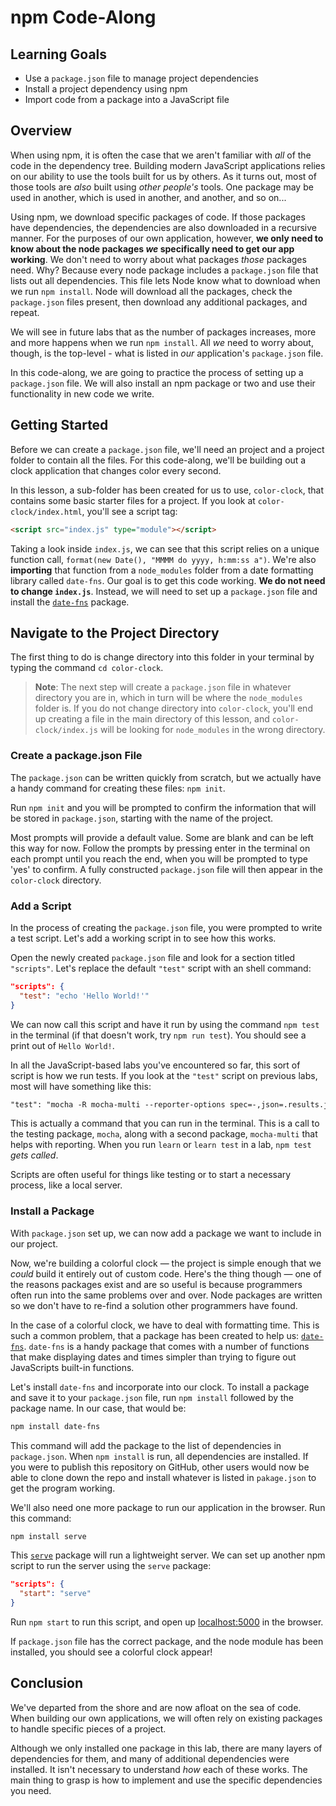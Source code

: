 # npm Code-Along

## Learning Goals

- Use a `package.json` file to manage project dependencies
- Install a project dependency using npm
- Import code from a package into a JavaScript file

## Overview

When using npm, it is often the case that we aren't familiar with _all_ of the
code in the dependency tree. Building modern JavaScript applications relies on
our ability to use the tools built for us by others. As it turns out, most of
those tools are _also_ built using _other people's_ tools. One package may be
used in another, which is used in another, and another, and so on...

Using npm, we download specific packages of code. If those packages have
dependencies, the dependencies are also downloaded in a recursive manner. For
the purposes of our own application, however, **we only need to know about the
node packages _we_ specifically need to get our app working**. We don't need to
worry about what packages _those_ packages need. Why? Because every node package
includes a `package.json` file that lists out all dependencies. This file lets
Node know what to download when we run `npm install`. Node will download all the
packages, check the `package.json` files present, then download any additional
packages, and repeat.

We will see in future labs that as the number of packages increases, more and
more happens when we run `npm install`. All _we_ need to worry about, though, is
the top-level - what is listed in _our_ application's `package.json` file.

In this code-along, we are going to practice the process of setting up a
`package.json` file. We will also install an npm package or two and use their
functionality in new code we write.

## Getting Started

Before we can create a `package.json` file, we'll need an project and a project
folder to contain all the files. For this code-along, we'll be building out a
clock application that changes color every second.

In this lesson, a sub-folder has been created for us to use, `color-clock`, that
contains some basic starter files for a project. If you look at
`color-clock/index.html`, you'll see a script tag:

```html
<script src="index.js" type="module"></script>
```

Taking a look inside `index.js`, we can see that this script relies on a unique
function call, `format(new Date(), "MMMM do yyyy, h:mm:ss a")`. We're also
**importing** that function from a `node_modules` folder from a date formatting
library called `date-fns`. Our goal is to get this code working. **We do not need
to change `index.js`**. Instead, we will need to set up a `package.json` file
and install the [`date-fns`][date-fns] package.

## Navigate to the Project Directory

The first thing to do is change directory into this folder in your terminal by
typing the command `cd color-clock`.

> **Note**: The next step will create a `package.json` file in whatever
> directory you are in, which in turn will be where the `node_modules` folder
> is. If you do not change directory into `color-clock`, you'll end up creating
> a file in the main directory of this lesson, and `color-clock/index.js` will
> be looking for `node_modules` in the wrong directory.

### Create a package.json File

The `package.json` can be written quickly from scratch, but we actually have a
handy command for creating these files: `npm init`.

Run `npm init` and you will be prompted to confirm the information that will
be stored in `package.json`, starting with the name of the project.

Most prompts will provide a default value. Some are blank and can be left this
way for now. Follow the prompts by pressing enter in the terminal on each prompt
until you reach the end, when you will be prompted to type 'yes' to confirm. A
fully constructed `package.json` file will then appear in the `color-clock`
directory.

### Add a Script

In the process of creating the `package.json` file, you were prompted to
write a test script. Let's add a working script in to see how this works.

Open the newly created `package.json` file and look for a section
titled `"scripts"`. Let's replace the default `"test"` script with
an shell command:

```json
"scripts": {
  "test": "echo 'Hello World!'"
}
```

We can now call this script and have it run by using the command `npm test` in
the terminal (if that doesn't work, try `npm run test`). You should see a print
out of `Hello World!`.

In all the JavaScript-based labs you've encountered so far, this sort of script
is how we run tests. If you look at the `"test"` script on previous labs, most
will have something like this:

```txt
"test": "mocha -R mocha-multi --reporter-options spec=-,json=.results.json"
```

This is actually a command that you can run in the terminal. This is a call to
the testing package, `mocha`, along with a second package, `mocha-multi` that
helps with reporting. When you run `learn` or `learn test` in a lab, `npm test`
_gets called_.

Scripts are often useful for things like testing or to start a necessary
process, like a local server.

### Install a Package

With `package.json` set up, we can now add a package we want to include
in our project.

Now, we're building a colorful clock &mdash; the project is simple enough that
we _could_ build it entirely out of custom code. Here's the thing though &mdash;
one of the reasons packages exist and are so useful is because programmers often
run into the same problems over and over. Node packages are written so we don't
have to re-find a solution other programmers have found.

In the case of a colorful clock, we have to deal with formatting time. This is
such a common problem, that a package has been created to help us:
[`date-fns`][date-fns]. `date-fns` is a handy package that comes with a number
of functions that make displaying dates and times simpler than trying to figure
out JavaScripts built-in functions.

Let's install `date-fns` and incorporate into our clock. To install a package
and save it to your `package.json` file, run `npm install` followed by the
package name. In our case, that would be:

```bash
npm install date-fns
```

This command will add the package to the list of dependencies in `package.json`.
When `npm install` is run, all dependencies are installed. If you were to
publish this repository on GitHub, other users would now be able to clone down
the repo and install whatever is listed in `pakage.json` to get the program
working.

We'll also need one more package to run our application in the browser. Run
this command:

```sh
npm install serve
```

This [`serve`](https://www.npmjs.com/package/serve) package will run a
lightweight server. We can set up another npm script to run the server using the
`serve` package:

```json
"scripts": {
  "start": "serve"
}
```

Run `npm start` to run this script, and open up
[localhost:5000](http://localhost:5000) in the browser.

If `package.json` file has the correct package, and the node module has been
installed, you should see a colorful clock appear!

## Conclusion

We've departed from the shore and are now afloat on the sea of code. When
building our own applications, we will often rely on existing packages to handle
specific pieces of a project.

Although we only installed one package in this lab, there are many layers of
dependencies for them, and many of additional dependencies were installed. It
isn't necessary to understand _how_ each of these works. The main thing to grasp
is how to implement and use the specific dependencies you need.

[date-fns]: (https://date-fns.org/)

